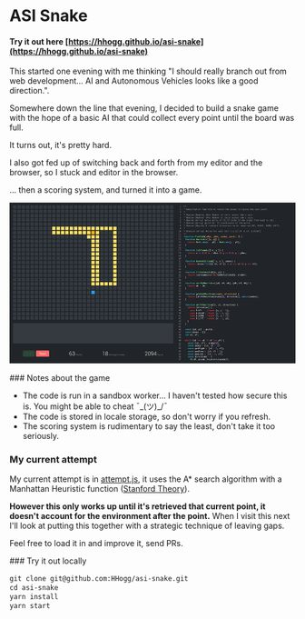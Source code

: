 # ASI Snake

#### Try it out here [https://hhogg.github.io/asi-snake](https://hhogg.github.io/asi-snake)

This started one evening with me thinking "I should really branch out from web development... AI and Autonomous Vehicles looks like a good direction.".

Somewhere down the line that evening, I decided to build a snake game with the hope of a basic AI that could collect every point until the board was full.

It turns out, it's pretty hard. 

I also got fed up of switching back and forth from my editor and the browser, so I stuck and editor in the browser. 

... then a scoring system, and turned it into a game. 

![](./screenshot.png)

### Notes about the game
* The code is run in a sandbox worker... I haven't tested how secure this is. You might be able to cheat ¯\_(ツ)_/¯
* The code is stored in locale storage, so don't worry if you refresh. 
* The scoring system is rudimentary to say the least, don't take it too seriously. 

### My current attempt 

My current attempt is in [attempt.js](./attempt.js), it uses the A* search algorithm with a Manhattan Heuristic function ([Stanford Theory](http://theory.stanford.edu/~amitp/GameProgramming/Heuristics.html)). 

**However this only works up until it's retrieved that current point, it doesn't account for the environment after the point.** When I visit this next I'll look at putting this together with a strategic technique of leaving gaps.

Feel free to load it in and improve it, send PRs. 

### Try it out locally
```
git clone git@github.com:HHogg/asi-snake.git
cd asi-snake
yarn install
yarn start
```
